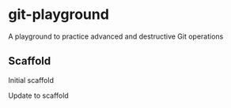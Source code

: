 # git-playground

A playground to practice advanced and destructive Git operations

## Scaffold

Initial scaffold

Update to scaffold
